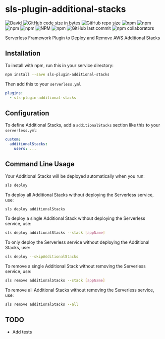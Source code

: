 # sls-plugin-additional-stacks

![David](https://img.shields.io/david/dev/93v/sls-plugin-additional-stacks.svg)
![GitHub code size in bytes](https://img.shields.io/github/languages/code-size/93v/sls-plugin-additional-stacks.svg)
![GitHub repo size](https://img.shields.io/github/repo-size/93v/sls-plugin-additional-stacks.svg)
![npm](https://img.shields.io/npm/dw/sls-plugin-additional-stacks.svg)
![npm](https://img.shields.io/npm/dm/sls-plugin-additional-stacks.svg)
![npm](https://img.shields.io/npm/dy/sls-plugin-additional-stacks.svg)
![npm](https://img.shields.io/npm/dt/sls-plugin-additional-stacks.svg)
![NPM](https://img.shields.io/npm/l/sls-plugin-additional-stacks.svg)
![npm](https://img.shields.io/npm/v/sls-plugin-additional-stacks.svg)
![GitHub last commit](https://img.shields.io/github/last-commit/93v/sls-plugin-additional-stacks.svg)
![npm collaborators](https://img.shields.io/npm/collaborators/sls-plugin-additional-stacks.svg)

Serverless Framework Plugin to Deploy and Remove AWS Additional Stacks

## Installation

To install with npm, run this in your service directory:

```bash
npm install --save sls-plugin-additional-stacks
```

Then add this to your `serverless.yml`

```yml
plugins:
  - sls-plugin-additional-stacks
```

## Configuration

To define Additional Stacks, add a `additionalStacks` section like this to your
`serverless.yml`:

```yml
custom:
  additionalStacks:
    users: ...
```

## Command Line Usage

Your Additional Stacks will be deployed automatically when you run:

```bash
sls deploy
```

To deploy all Additional Stacks without deploying the Serverless service, use:

```bash
sls deploy additionalStacks
```

To deploy a single Additional Stack without deploying the Serverless service, use:

```bash
sls deploy additionalStacks --stack [appName]
```

To only deploy the Serverless service without deploying the Additional Stacks, use:

```bash
sls deploy --skipAdditionalStacks
```

To remove a single Additional Stack without removing the Serverless service, use:

```bash
sls remove additionalStacks --stack [appName]
```

To remove all Additional Stacks without removing the Serverless service, use:

```bash
sls remove additionalStacks --all
```

## TODO

- Add tests
